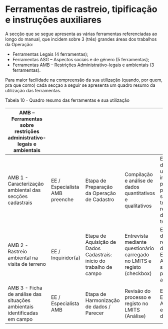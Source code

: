 # Ferramentas de rastreio, tipificação e instruções auxiliares

A secção que se segue apresenta as várias ferramentas referenciadas ao longo do manual, que incidem sobre 3 \(três\) grandes áreas dos trabalhos da Operação:

* Ferramentas Legais \(4 ferramentas\);
* Ferramentas ASG – Aspectos sociais e de género \(5 ferramentas\);
* Ferramentas AMB – Restrições Administrativo-legais e ambientais \(3 ferramentas\).

Para maior facilidade na compreensão da sua utilização \(quando, por quem, pra que como\) cada secçao a seguir se apresenta um quadro resumo da utilização das ferramentas.

Tabela 10 - Quadro resumo das ferramentas e sua utilização

| **AMB – Ferramentas sobre restrições administrativo-legais e ambientais** |  |  |  |  |
| --- | --- | --- | --- | --- |
| AMB 1 - Caracterização ambiental das secções cadastrais | EE / Especialista AMB preenche | Etapa de Preparação da Operação de Cadastro | Compilação e análise de dados quantitativos e qualitativos | EE / Equipa de terreno: usam informação para planificar o seu trabalho recolha de dados no terreno. |
| AMB 2 - Rastreio ambiental na visita de terreno | EE / Inquiridor\(a\) | Etapa de Aquisição de Dados Cadastrais: início do trabalho de campo | Entrevista mediante questionário carregado no LMITS e registo \(checkbox\) | EE / Equipa de terreno recolhe dados; EE / Especialista AMB como suporte para apoio a parecer |
| AMB 3 - Ficha de análise das situações ambientais identificadas em campo | EE / Especialista AMB | Etapa de Harmonização de dados / Parecer | Revisão do processo e registo no LMITS \(Análise\) | EE / Especialista AMB para a elaboração do parecer |



